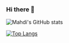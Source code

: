 ### Hi there 👋

<!--
**mnajjarian/mnajjarian** is a ✨ _special_ ✨ repository because its `README.md` (this file) appears on your GitHub profile.

Here are some ideas to get you started:

- 🔭 I’m currently working on ...
- 🌱 I’m currently learning ...
- 👯 I’m looking to collaborate on ...
- 🤔 I’m looking for help with ...
- 💬 Ask me about ...
- 📫 How to reach me: ...
- 😄 Pronouns: ...
- ⚡ Fun fact: ...
-->

![Mahdi's GitHub stats](https://github-readme-stats.vercel.app/api?username=mnajjarian&theme=solarized-light&show_icons=true&count_private=true)

[![Top Langs](https://github-readme-stats.vercel.app/api/top-langs/?username=mnajjarian)](https://github.com/anuraghazra/github-readme-stats)

